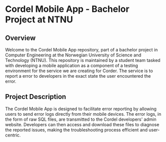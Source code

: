 # Cordel Mobile App - Bachelor Project at NTNU

## Overview

Welcome to the Cordel Mobile App repository, part of a bachelor project in Computer Engineering at the Norwegian University of Science and Technology (NTNU). This repository is maintained by a student team tasked with developing a mobile application as a component of a testing environment for the service we are creating for Corder. The service is to report a error to developers in the exact state the user encountered the error.

## Project Description

The Cordel Mobile App is designed to facilitate error reporting by allowing users to send error logs directly from their mobile devices. The error logs, in the form of raw SQL files, are transmitted to the Cordel developers' admin website. Developers can then access and download these files to diagnose the reported issues, making the troubleshooting process efficient and user-centric.


